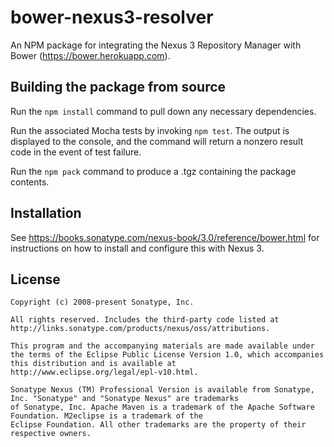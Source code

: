 <!--

	Copyright (c) 2008-present Sonatype, Inc.

	All rights reserved. Includes the third-party code listed at http://links.sonatype.com/products/nexus/oss/attributions.

	This program and the accompanying materials are made available under the terms of the Eclipse Public License Version 1.0, which accompanies this distribution and is available at http://www.eclipse.org/legal/epl-v10.html.

	Sonatype Nexus (TM) Professional Version is available from Sonatype, Inc. "Sonatype" and "Sonatype Nexus" are trademarks
	of Sonatype, Inc. Apache Maven is a trademark of the Apache Software Foundation. M2eclipse is a trademark of the
	Eclipse Foundation. All other trademarks are the property of their respective owners.

-->

# bower-nexus3-resolver

An NPM package for integrating the Nexus 3 Repository Manager with Bower (<https://bower.herokuapp.com>). 

## Building the package from source

Run the `npm install` command to pull down any necessary dependencies.

Run the associated Mocha tests by invoking `npm test`. The output is displayed to the console, and the command will
return a nonzero result code in the event of test failure.

Run the `npm pack` command to produce a .tgz containing the package contents.

## Installation

See https://books.sonatype.com/nexus-book/3.0/reference/bower.html for instructions on how to install and configure this with Nexus 3.

## License

```
Copyright (c) 2008-present Sonatype, Inc.

All rights reserved. Includes the third-party code listed at http://links.sonatype.com/products/nexus/oss/attributions.

This program and the accompanying materials are made available under the terms of the Eclipse Public License Version 1.0, which accompanies this distribution and is available at http://www.eclipse.org/legal/epl-v10.html.

Sonatype Nexus (TM) Professional Version is available from Sonatype, Inc. "Sonatype" and "Sonatype Nexus" are trademarks
of Sonatype, Inc. Apache Maven is a trademark of the Apache Software Foundation. M2eclipse is a trademark of the
Eclipse Foundation. All other trademarks are the property of their respective owners.
```
